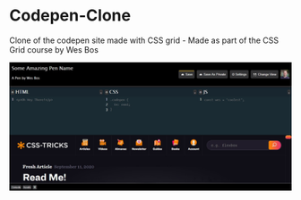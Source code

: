 # Codepen-Clone
Clone of the codepen site made with CSS grid - Made as part of the CSS Grid course by Wes Bos

![Codepen Clone Screenshot](./codepen-clone.jpg)
